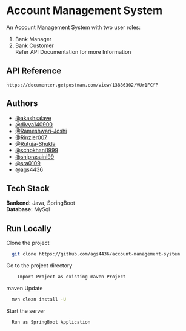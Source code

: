 
# Account Management System

An Account Management System with two user roles:

1. Bank Manager
2. Bank Customer
\
Refer API Documentation for more Information 

## API Reference

```https://documenter.getpostman.com/view/13886302/VUr1FCYP```

## Authors

- [@akashsalave](https://github.com/akashsalave)
- [@divya140900](https://github.com/divya140900)
- [@Rameshwari-Joshi](https://github.com/Rameshwari-Joshi)
- [@Rinzler007](https://github.com/Rinzler007)
- [@Rutuja-Shukla](https://github.com/Rutuja-Shukla)
- [@schokhani1999](https://github.com/schokhani1999)
- [@shiprasaini99](https://github.com/shiprasaini99)
- [@sra0109](https://github.com/sra0109)
- [@ags4436](https://github.com/ags4436)



## Tech Stack

**Bankend:** Java, SpringBoot \
**Database:** MySql 



## Run Locally

Clone the project

```bash
  git clone https://github.com/ags4436/account-management-system
```

Go to the project directory

```bash
    Import Project as existing maven Project
```

maven Update 

```bash
  mvn clean install -U
```

Start the server

```bash
  Run as SpringBoot Application
```

